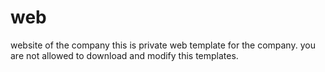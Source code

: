 # web
website of the company
this is private web template for the company. you are not allowed to download and modify this templates.
